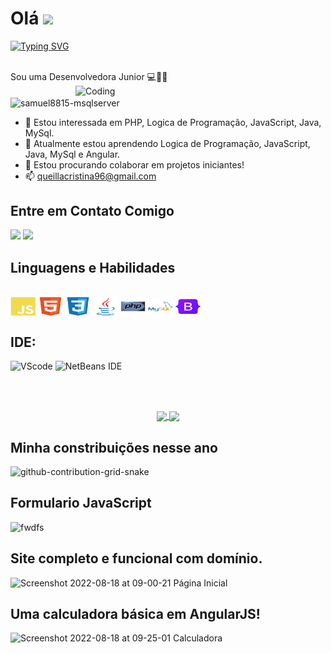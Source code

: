 # Olá <img src="https://camo.githubusercontent.com/e8e7b06ecf583bc040eb60e44eb5b8e0ecc5421320a92929ce21522dbc34c891/68747470733a2f2f6d656469612e67697068792e636f6d2f6d656469612f6876524a434c467a6361737252346961377a2f67697068792e676966" width="50">

[![Typing SVG](https://readme-typing-svg.herokuapp.com?font=Mouse+Memoirs&size=65&pause=500&color=FF1493&vCenter=true&width=600&height=70&lines=Eu+Sou+Queila+Cristina;Desenvolvedora+Junior)](https://git.io/typing-svg)

<br>
Sou uma Desenvolvedora Junior 💻👩🏻‍
<br/>
<img align="right" alt="Coding" width="400" src="https://raw.githubusercontent.com/gist/Banou26/f19dfc5599bc02861cf7ec8758ea1399/raw/fbed6c395374df2e3817ee0f9358a9e1ea16f0a2/NewGame.gif"><br />
<img align="center" alt="samuel8815-msqlserver"  src="https://komarev.com/ghpvc/?username=quilla&style=flat-square">

- 👀 Estou interessada em PHP, Logica de Programação, JavaScript, Java, MySql.
- 🌱 Atualmente estou aprendendo Logica de Programação, JavaScript, Java, MySql e Angular.
- 💞️ Estou procurando colaborar em projetos iniciantes!
- 📫 queillacristina96@gmail.com


## Entre em Contato Comigo



  <a href = "mailto:queillacristina96@gmail.com"><img src="https://img.shields.io/badge/-Gmail-%23333?style=for-the-badge&logo=gmail&logoColor=white" target="_blank"></a>
  <a href="https://www.linkedin.com/in///" target="_blank"><img src="https://img.shields.io/badge/-LinkedIn-%230077B5?style=for-the-badge&logo=linkedin&logoColor=white" target="_blank"></a>


## Linguagens e Habilidades 



<div style="display: inline_block"><br>
<img align="center" alt="samuel" height="30" width="40" src="https://raw.githubusercontent.com/devicons/devicon/master/icons/javascript/javascript-plain.svg">
<img align="center" alt="samuel" height="30" width="40" src="https://raw.githubusercontent.com/devicons/devicon/master/icons/html5/html5-original.svg"> 
<img align="center" alt="samuel" height="30" width="40" src="https://raw.githubusercontent.com/devicons/devicon/master/icons/css3/css3-original.svg">
<img align="center" alt="samuel" height="30" width="40" src="https://raw.githubusercontent.com/devicons/devicon/master/icons/java/java-original.svg">
<img align="center" alt="samuel" height="30" width="40" src="https://raw.githubusercontent.com/devicons/devicon/master/icons/php/php-original.svg">
<img align="center" alt="samuel" height="30" width="40" src="https://raw.githubusercontent.com/devicons/devicon/master/icons/mysql/mysql-original-wordmark.svg">    
<img align="center" alt="samuel" height="30" width="40" src="https://raw.githubusercontent.com/devicons/devicon/master/icons/bootstrap/bootstrap-original.svg">    

<br/>

##

  
##  IDE:

 
  ![ VScode ](https://img.shields.io/badge/Visual_Studio_Code-0078D4?style=for-the-badge&logo=visual%20studio%20code&logoColor=white)
  ![NetBeans IDE](https://img.shields.io/badge/NetBeansIDE-1B6AC6.svg?style=for-the-badge&logo=apache-netbeans-ide&logoColor=white)
     

 </a>
</p>
</br>
</br>
<p align="center">
  <a href="https://github.com/anuraghazra/github-readme-stats">
    <img
      align="center"
      src="https://github-readme-stats.vercel.app/api/top-langs/?username=queilla&layout=compact&langs_count=7&theme=tokyonight"
    />
  </a>
  <a href="https://github.com/anuraghazra/github-readme-stats">
    <img
      align="center"
      height="165"
      src="https://github-readme-stats.vercel.app/api?username=queilla&show_icons=true&theme=tokyonight&include_all_commits=true&count_private=true"
    />
  </a>
</p>

## **Minha constribuições nesse ano**
![github-contribution-grid-snake](https://user-images.githubusercontent.com/90639226/184780427-ce0be907-eef4-4832-aa97-c51532de66c6.gif)

## Formulario JavaScript
![fwdfs](https://user-images.githubusercontent.com/97989930/184999983-a4a6bd44-2795-4f9d-bf32-a2f006548503.png)

## Site completo e funcional com domínio. 
![Screenshot 2022-08-18 at 09-00-21 Página Inicial](https://user-images.githubusercontent.com/97989930/185788784-85134b4e-0c39-4b9d-8ed2-023c6ad5d7ce.png)

## Uma calculadora básica em AngularJS!
![Screenshot 2022-08-18 at 09-25-01 Calculadora](https://user-images.githubusercontent.com/97989930/185789013-0df974cb-8caf-4b0c-b9bc-259d5e9444cc.png)






